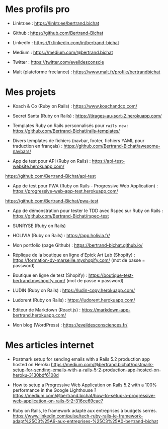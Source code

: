 # Mes profils pro

* Linktr.ee : https://linktr.ee/bertrand.bichat

* Github : https://github.com/Bertrand-Bichat

* LinkedIn : https://fr.linkedin.com/in/bertrand-bichat

* Medium : https://medium.com/@bertrand.bichat

* Twitter : https://twitter.com/eveildesconscie

* Malt (plateforme freelance) : https://www.malt.fr/profile/bertrandbichat

# Mes projets

* Koach & Co (Ruby on Rails) : https://www.koachandco.com/

* Secret Santa (Ruby on Rails) : https://tirages-au-sort-2.herokuapp.com/

* Templates Ruby on Rails personnalisés pour `rails new` : https://github.com/Bertrand-Bichat/rails-templates/

* Divers templates de fichiers (navbar, footer, fichiers YAML pour traduction en français) : https://github.com/Bertrand-Bichat/awesome-navbars/

* App de test pour API (Ruby on Rails) : https://api-test-website.herokuapp.com/

https://github.com/Bertrand-Bichat/api-test

* App de test pour PWA (Ruby on Rails - Progressive Web Application) : https://progressive-web-app-test.herokuapp.com/

https://github.com/Bertrand-Bichat/pwa-test

* App de démonstration pour tester le TDD avec Rspec sur Ruby on Rails : https://github.com/Bertrand-Bichat/rspec-test

* SUNRYSE (Ruby on Rails)

* HOLIVIA (Ruby on Rails) : https://app.holivia.fr/

* Mon portfolio (page Github) : https://bertrand-bichat.github.io/

* Réplique de la boutique en ligne d'Epick Art Lab (Shopify) : https://formation-dv-marseille.myshopify.com/
(mot de passe = password)

* Boutique en ligne de test (Shopify) : https://boutique-test-bertrand.myshopify.com/
(mot de passe = password)

* LUDIN (Ruby on Rails) : https://ludin-copy.herokuapp.com/

* Ludorent (Ruby on Rails) : https://ludorent.herokuapp.com/

* Editeur de Markdown (React.js) : https://markdown-app-bertrand.herokuapp.com/

* Mon blog (WordPress) : https://eveildesconsciences.fr/

# Mes articles internet

* Postmark setup for sending emails with a Rails 5.2 production app hosted on Heroku https://medium.com/@bertrand.bichat/postmark-setup-for-sending-emails-with-a-rails-5-2-production-app-hosted-on-heroku-3130bdf6108d

* How to setup a Progressive Web Application on Rails 5.2 with a 100% performance in the Google Lighthouse ? https://medium.com/@bertrand.bichat/how-to-setup-a-progressive-web-application-on-rails-5-2-316ce69cac7

* Ruby on Rails, le framework adapté aux entreprises à budgets serrés. https://www.linkedin.com/pulse/tech-ruby-rails-le-framework-adapt%25C3%25A9-aux-entreprises-%25C3%25A0-bertrand-bichat
